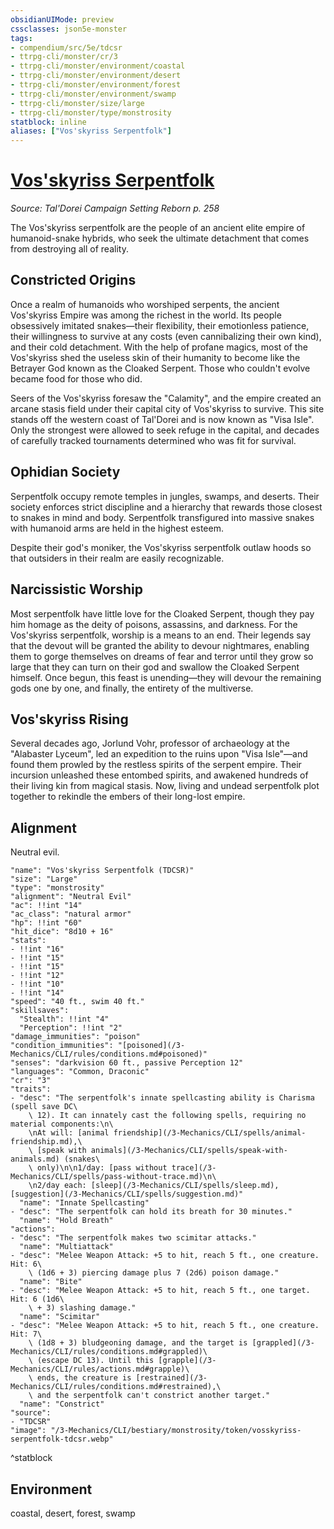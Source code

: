 ```yaml
---
obsidianUIMode: preview
cssclasses: json5e-monster
tags:
- compendium/src/5e/tdcsr
- ttrpg-cli/monster/cr/3
- ttrpg-cli/monster/environment/coastal
- ttrpg-cli/monster/environment/desert
- ttrpg-cli/monster/environment/forest
- ttrpg-cli/monster/environment/swamp
- ttrpg-cli/monster/size/large
- ttrpg-cli/monster/type/monstrosity
statblock: inline
aliases: ["Vos'skyriss Serpentfolk"]
---
```

# [Vos'skyriss Serpentfolk](3-Mechanics\CLI\bestiary\monstrosity/vosskyriss-serpentfolk-tdcsr.md)
*Source: Tal'Dorei Campaign Setting Reborn p. 258*  

The Vos'skyriss serpentfolk are the people of an ancient elite empire of humanoid-snake hybrids, who seek the ultimate detachment that comes from destroying all of reality.

## Constricted Origins

Once a realm of humanoids who worshiped serpents, the ancient Vos'skyriss Empire was among the richest in the world. Its people obsessively imitated snakes—their flexibility, their emotionless patience, their willingness to survive at any costs (even cannibalizing their own kind), and their cold detachment. With the help of profane magics, most of the Vos'skyriss shed the useless skin of their humanity to become like the Betrayer God known as the Cloaked Serpent. Those who couldn't evolve became food for those who did.

Seers of the Vos'skyriss foresaw the "Calamity", and the empire created an arcane stasis field under their capital city of Vos'skyriss to survive. This site stands off the western coast of Tal'Dorei and is now known as "Visa Isle". Only the strongest were allowed to seek refuge in the capital, and decades of carefully tracked tournaments determined who was fit for survival.

## Ophidian Society

Serpentfolk occupy remote temples in jungles, swamps, and deserts. Their society enforces strict discipline and a hierarchy that rewards those closest to snakes in mind and body. Serpentfolk transfigured into massive snakes with humanoid arms are held in the highest esteem.

Despite their god's moniker, the Vos'skyriss serpentfolk outlaw hoods so that outsiders in their realm are easily recognizable.

## Narcissistic Worship

Most serpentfolk have little love for the Cloaked Serpent, though they pay him homage as the deity of poisons, assassins, and darkness. For the Vos'skyriss serpentfolk, worship is a means to an end. Their legends say that the devout will be granted the ability to devour nightmares, enabling them to gorge themselves on dreams of fear and terror until they grow so large that they can turn on their god and swallow the Cloaked Serpent himself. Once begun, this feast is unending—they will devour the remaining gods one by one, and finally, the entirety of the multiverse.

## Vos'skyriss Rising

Several decades ago, Jorlund Vohr, professor of archaeology at the "Alabaster Lyceum", led an expedition to the ruins upon "Visa Isle"—and found them prowled by the restless spirits of the serpent empire. Their incursion unleashed these entombed spirits, and awakened hundreds of their living kin from magical stasis. Now, living and undead serpentfolk plot together to rekindle the embers of their long-lost empire.

## Alignment

Neutral evil.

```statblock
"name": "Vos'skyriss Serpentfolk (TDCSR)"
"size": "Large"
"type": "monstrosity"
"alignment": "Neutral Evil"
"ac": !!int "14"
"ac_class": "natural armor"
"hp": !!int "60"
"hit_dice": "8d10 + 16"
"stats":
- !!int "16"
- !!int "15"
- !!int "15"
- !!int "12"
- !!int "10"
- !!int "14"
"speed": "40 ft., swim 40 ft."
"skillsaves":
  "Stealth": !!int "4"
  "Perception": !!int "2"
"damage_immunities": "poison"
"condition_immunities": "[poisoned](/3-Mechanics/CLI/rules/conditions.md#poisoned)"
"senses": "darkvision 60 ft., passive Perception 12"
"languages": "Common, Draconic"
"cr": "3"
"traits":
- "desc": "The serpentfolk's innate spellcasting ability is Charisma (spell save DC\
    \ 12). It can innately cast the following spells, requiring no material components:\n\
    \nAt will: [animal friendship](/3-Mechanics/CLI/spells/animal-friendship.md),\
    \ [speak with animals](/3-Mechanics/CLI/spells/speak-with-animals.md) (snakes\
    \ only)\n\n1/day: [pass without trace](/3-Mechanics/CLI/spells/pass-without-trace.md)\n\
    \n2/day each: [sleep](/3-Mechanics/CLI/spells/sleep.md), [suggestion](/3-Mechanics/CLI/spells/suggestion.md)"
  "name": "Innate Spellcasting"
- "desc": "The serpentfolk can hold its breath for 30 minutes."
  "name": "Hold Breath"
"actions":
- "desc": "The serpentfolk makes two scimitar attacks."
  "name": "Multiattack"
- "desc": "Melee Weapon Attack: +5 to hit, reach 5 ft., one creature. Hit: 6\
    \ (1d6 + 3) piercing damage plus 7 (2d6) poison damage."
  "name": "Bite"
- "desc": "Melee Weapon Attack: +5 to hit, reach 5 ft., one target. Hit: 6 (1d6\
    \ + 3) slashing damage."
  "name": "Scimitar"
- "desc": "Melee Weapon Attack: +5 to hit, reach 5 ft., one creature. Hit: 7\
    \ (1d8 + 3) bludgeoning damage, and the target is [grappled](/3-Mechanics/CLI/rules/conditions.md#grappled)\
    \ (escape DC 13). Until this [grapple](/3-Mechanics/CLI/rules/actions.md#grapple)\
    \ ends, the creature is [restrained](/3-Mechanics/CLI/rules/conditions.md#restrained),\
    \ and the serpentfolk can't constrict another target."
  "name": "Constrict"
"source":
- "TDCSR"
"image": "/3-Mechanics/CLI/bestiary/monstrosity/token/vosskyriss-serpentfolk-tdcsr.webp"
```
^statblock

## Environment

coastal, desert, forest, swamp